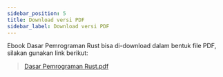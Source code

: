 ```yaml
---
sidebar_position: 5
title: Download versi PDF
sidebar_label: Download versi PDF
---
```


Ebook Dasar Pemrograman Rust bisa di-download dalam bentuk file PDF, silakan gunakan link berikut:

> [Dasar Pemrograman Rust.pdf](https://github.com/novalagung/dasarpemrogramanrust/raw/ebooks/dasarpemrogramanrust.pdf?v=v1.0.20240731)
